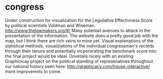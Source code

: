 # congress
Under construction for visualization for the Legislative Effectivness Score by political scientists Voldman and Wiseman.
http://www.thelawmakers.org/#/
Many potentail avenues to attack in the presentation of the information.  The website does a pretty good job with the map, but I think there are rich veins to mine yet.  Visual explanations of the statistical methods, visualziations of the individual congressman's records through their tenure and potentially incpororating the benchmark score into the final project would be ideal.  Dovetails nicely with an existing Graphicicay project on the political standing of represenatives throughout our nationsl history seen here: http://graphicacy.com/house-interactive/
more improvemnts to come.

